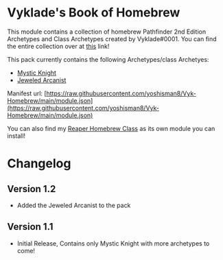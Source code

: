 # Vyklade's Book of Homebrew

This module contains a collection of homebrew Pathfinder 2nd Edition Archetypes and Class Archetypes created by Vyklade#0001. You can find the entire collection over at [this](https://scribe.pf2.tools/v/Lpmolb4Q) link!

This pack currently contains the following Archetypes/class Archetyes:

* [Mystic Knight](https://scribe.pf2.tools/v/69Mdysm6-mystic-knight)
* [Jeweled Arcanist](https://scribe.pf2.tools/v/4lVFFbQs)

Manifest url: [https://raw.githubusercontent.com/yoshisman8/Vyk-Homebrew/main/module.json](https://raw.githubusercontent.com/yoshisman8/Vyk-Homebrew/main/module.json)

You can also find my [Reaper Homebrew Class](https://gitlab.com/yoshisman8/pf2e-reaper) as its own module you can install!

# Changelog

## Version 1.2

* Added the Jeweled Arcanist to the pack

## Version 1.1

* Initial Release, Contains only Mystic Knight with more archetypes to come!




